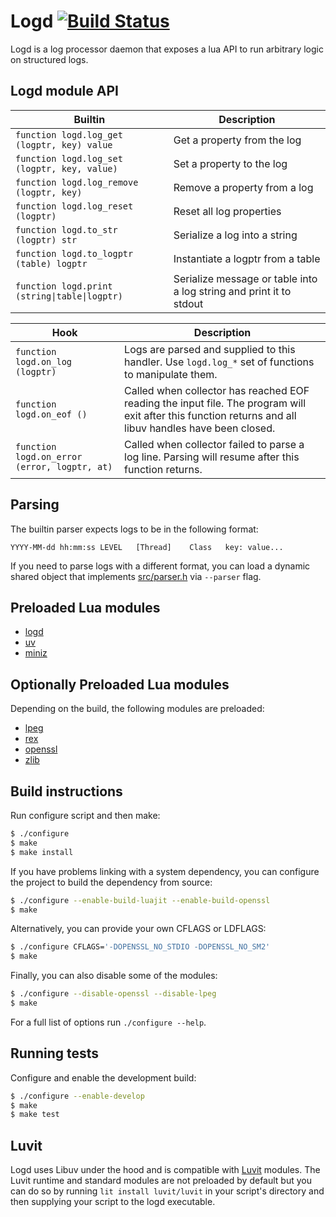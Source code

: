 # Logd [![Build Status](https://travis-ci.org/ernestrc/logd.svg)](https://travis-ci.org/ernestrc/logd)
Logd is a log processor daemon that exposes a lua API to run arbitrary logic on structured logs.

## Logd module API
| Builtin | Description |
| --- | --- |
| `function logd.log_get (logptr, key) value` | Get a property from the log |
| `function logd.log_set (logptr, key, value)` | Set a property to the log |
| `function logd.log_remove (logptr, key)` | Remove a property from a log |
| `function logd.log_reset (logptr)` | Reset all log properties |
| `function logd.to_str (logptr) str` | Serialize a log into a string |
| `function logd.to_logptr (table) logptr` | Instantiate a logptr from a table |
| `function logd.print (string\|table\|logptr)` | Serialize message or table into a log string and print it to stdout |

| Hook | Description |
| --- | --- |
| `function logd.on_log (logptr)` | Logs are parsed and supplied to this handler. Use `logd.log_*` set of functions to manipulate them. |
| `function logd.on_eof ()` | Called when collector has reached EOF reading the input file. The program will exit after this function returns and all libuv handles have been closed.  |
| `function logd.on_error (error, logptr, at)` | Called when collector failed to parse a log line. Parsing will resume after this function returns. |

## Parsing
The builtin parser expects logs to be in the following format:
```
YYYY-MM-dd hh:mm:ss	LEVEL	[Thread]	Class	key: value...
```
If you need to parse logs with a different format, you can load a dynamic shared object that implements [src/parser.h](src/parser.h)  via `--parser` flag.

## Preloaded Lua modules
- [logd](#logd-module-api)
- [uv](https://github.com/luvit/luv)
- [miniz](https://github.com/luvit/luvi/blob/master/src/lminiz.c) 

## Optionally Preloaded Lua modules 
Depending on the build, the following modules are preloaded:
- [lpeg](http://www.inf.puc-rio.br/~roberto/lpeg/)
- [rex](https://github.com/rrthomas/lrexlib)
- [openssl](https://github.com/zhaozg/lua-openssl)
- [zlib](https://github.com/brimworks/lua-zlib)

## Build instructions
Run configure script and then make:
```sh
$ ./configure
$ make
$ make install
```
If you have problems linking with a system dependency, you can configure the project to build the dependency from source:
```sh
$ ./configure --enable-build-luajit --enable-build-openssl
$ make
```
Alternatively, you can provide your own CFLAGS or LDFLAGS:
```sh
$ ./configure CFLAGS='-DOPENSSL_NO_STDIO -DOPENSSL_NO_SM2'
$ make
```
Finally, you can also disable some of the modules:
```sh
$ ./configure --disable-openssl --disable-lpeg
$ make
```
For a full list of options run `./configure --help`.

## Running tests
Configure and enable the development build:
```sh
$ ./configure --enable-develop
$ make
$ make test
```

## Luvit
Logd uses Libuv under the hood and is compatible with [Luvit](https://luvit.io) modules. The Luvit runtime and standard modules are not preloaded by default but you can do so by running `lit install luvit/luvit` in your script's directory and then supplying your script to the logd executable.
